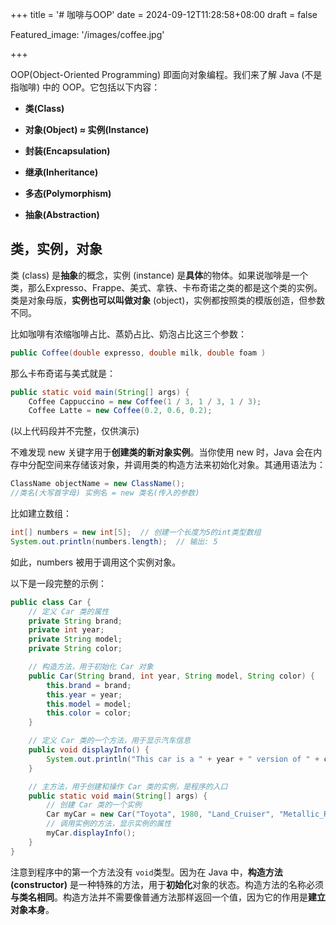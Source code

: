 +++
title = '# 咖啡与OOP'
date = 2024-09-12T11:28:58+08:00
draft = false

Featured_image: '/images/coffee.jpg'

+++



OOP(Object-Oriented Programming) 即面向对象编程。我们来了解 Java (不是指咖啡) 中的 OOP。它包括以下内容：

- **类(Class)**

- **对象(Object) ≈ 实例(Instance)**

- **封装(Encapsulation)**

- **继承(Inheritance)**

- **多态(Polymorphism)**

- **抽象(Abstraction)**



## 类，实例，对象

类 (class) 是**抽象**的概念，实例 (instance) 是**具体**的物体。如果说咖啡是一个类，那么Expresso、Frappe、美式、拿铁、卡布奇诺之类的都是这个类的实例。类是对象母版，**实例也可以叫做对象** (object)，实例都按照类的模版创造，但参数不同。

比如咖啡有浓缩咖啡占比、蒸奶占比、奶泡占比这三个参数：
```java
public Coffee(double expresso, double milk, double foam )
```

那么卡布奇诺与美式就是：
```java
public static void main(String[] args) {
    Coffee Cappuccino = new Coffee(1 / 3, 1 / 3, 1 / 3);
    Coffee Latte = new Coffee(0.2, 0.6, 0.2);
```
(以上代码段并不完整，仅供演示)



不难发现 new 关键字用于**创建类的新对象实例**。当你使用 new 时，Java 会在内存中分配空间来存储该对象，并调用类的构造方法来初始化对象。其通用语法为：
```java
ClassName objectName = new ClassName();
//类名(大写首字母) 实例名 = new 类名(传入的参数)
```

比如建立数组：
```java
int[] numbers = new int[5];  // 创建一个长度为5的int类型数组
System.out.println(numbers.length);  // 输出: 5
```
如此，numbers 被用于调用这个实例对象。

以下是一段完整的示例：
```java
public class Car {
    // 定义 Car 类的属性
    private String brand;
    private int year;
    private String model;
    private String color;

    // 构造方法，用于初始化 Car 对象
    public Car(String brand, int year, String model, String color) {
        this.brand = brand;
        this.year = year;
        this.model = model;
        this.color = color;
    }

    // 定义 Car 类的一个方法，用于显示汽车信息
    public void displayInfo() {
        System.out.println("This car is a " + year + " version of " + color + ", " + brand + " " + model + ".");
    }

    // 主方法，用于创建和操作 Car 类的实例，是程序的入口
    public static void main(String[] args) {
        // 创建 Car 类的一个实例
        Car myCar = new Car("Toyota", 1980, "Land_Cruiser", "Metallic_Red");
        // 调用实例的方法，显示实例的属性
        myCar.displayInfo();
    }
}
```

注意到程序中的第一个方法没有 `void`类型。因为在 Java 中，**构造方法(constructor)** 是一种特殊的方法，用于**初始化**对象的状态。构造方法的名称必须**与类名相同**。构造方法并不需要像普通方法那样返回一个值，因为它的作用是**建立对象本身**。
